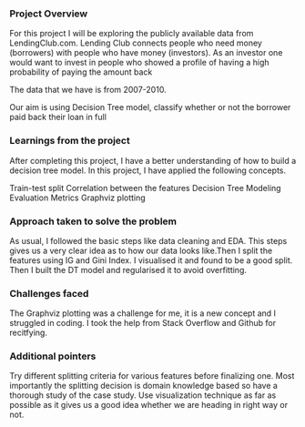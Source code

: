 ### Project Overview

 For this project I will be exploring the publicly available data from LendingClub.com. Lending Club connects people who need money (borrowers) with people who have money (investors). As an investor one would want to invest in people who showed a profile of having a high probability of paying the amount back

The data that we have is from 2007-2010.

Our aim is using Decision Tree model, classify whether or not the borrower paid back their loan in full


### Learnings from the project

 After completing this project, I have a better understanding of how to build a decision tree model. In this project,  I have applied the following concepts.

Train-test split
Correlation between the features
Decision Tree Modeling
Evaluation Metrics
Graphviz plotting


### Approach taken to solve the problem

 As usual, I followed the basic steps like data cleaning and EDA. This steps gives us a very clear idea as to how our data looks like.Then I split the features using IG and Gini Index. I visualised it and found to be a good split. Then I built the DT model and regularised it to avoid overfitting.


### Challenges faced

 The Graphviz plotting was a challenge for me, it is a new concept and I struggled in coding. I took the help from Stack Overflow and Github for recitfying.


### Additional pointers

 Try different splitting criteria for various features before finalizing one. Most importantly the splitting decision is domain knowledge based so have a thorough study of the case study.
Use visualization technique as far as possible as it gives us a good idea whether we are heading in right way or not.


